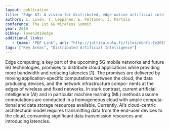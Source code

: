```yaml
---
layout: publication
title: "Edge AI: A vision for distributed, edge-native artificial intelligence in future 6G networks"
authors: L. Lovén, T. Leppänen, E. Peltonen, J. Partala
conference: The 1st 6G Wireless Summit
year: 2019
bibkey: loven2019edge
additional_links:
   - {name: "PDF Link", url: "http://jultika.oulu.fi/files/nbnfi-fe2019050314180.pdf"}
tags: ["Key Areas", "Distributed Artificial Intelligence"]
---
```

Edge computing, a key part of the upcoming 5G mobile networks and future 6G technologies, promises to distribute cloud applications while providing more bandwidth and reducing latencies [1]. The promises are delivered by moving application-specific computations between the cloud, the data producing devices, and the network infrastructure compo- nents at the edges of wireless and fixed networks. In stark contrast, current artificial intelligence (AI) and in particular machine learning (ML) methods assume computations are conducted in a homogeneous cloud with ample computa- tional and data storage resources available. Currently, AI’s cloud-centric architectural model requires transmitting data from the end-user devices to the cloud, consuming significant data transmission resources and introducing latencies.